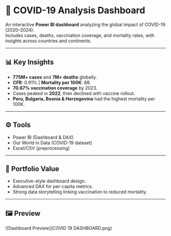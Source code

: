 
# 🦠 COVID-19 Analysis Dashboard  

An interactive **Power BI dashboard** analyzing the global impact of COVID-19 (2020–2024).  
Includes cases, deaths, vaccination coverage, and mortality rates, with insights across countries and continents.  

---

## 📊 Key Insights  
- **775M+ cases** and **7M+ deaths** globally.  
- **CFR**: 0.91% | **Mortality per 100K**: 88.  
- **70.67% vaccination coverage** by 2023.  
- Cases peaked in **2022**, then declined with vaccine rollout.  
- **Peru, Bulgaria, Bosnia & Herzegovina** had the highest mortality per 100K.  

---

## ⚙️ Tools  
- Power BI (Dashboard & DAX)  
- Our World in Data (COVID-19 dataset)  
- Excel/CSV (preprocessing)  

---

## 🚀 Portfolio Value  
- Executive-style dashboard design.  
- Advanced DAX for per-capita metrics.  
- Strong data storytelling linking vaccination to reduced mortality.  

---

## 🖼️ Preview  
![Dashboard Preview](COVID 19 DASHBOARD.png)  
